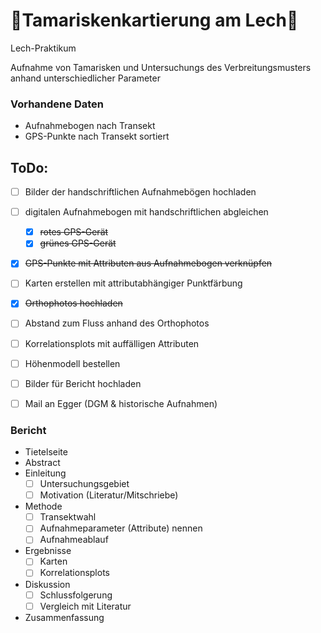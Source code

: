 # :seedling:Tamariskenkartierung am Lech:seedling:
Lech-Praktikum

Aufnahme von Tamarisken und Untersuchungs des Verbreitungsmusters anhand unterschiedlicher Parameter

### Vorhandene Daten
- Aufnahmebogen nach Transekt
- GPS-Punkte nach Transekt sortiert

## ToDo:

- [ ] Bilder der handschriftlichen Aufnahmebögen hochladen
- [ ] digitalen Aufnahmebogen mit handschriftlichen abgleichen
    - [x] ~~rotes GPS-Gerät~~
    - [x] ~~grünes GPS-Gerät~~
- [x] ~~GPS-Punkte mit Attributen aus Aufnahmebogen verknüpfen~~
- [ ] Karten erstellen mit attributabhängiger Punktfärbung
- [x] ~~Orthophotos hochladen~~
- [ ] Abstand zum Fluss anhand des Orthophotos
- [ ] Korrelationsplots mit auffälligen Attributen
- [ ] Höhenmodell bestellen
- [ ] Bilder für Bericht hochladen
- [ ] Mail an Egger (DGM & historische Aufnahmen)


### Bericht
- Tietelseite
- Abstract
- Einleitung
  - [ ] Untersuchungsgebiet
  - [ ] Motivation (Literatur/Mitschriebe)
- Methode
  - [ ] Transektwahl
  - [ ] Aufnahmeparameter (Attribute) nennen
  - [ ] Aufnahmeablauf
- Ergebnisse
  - [ ] Karten
  - [ ] Korrelationsplots
- Diskussion 
  - [ ] Schlussfolgerung
  - [ ] Vergleich mit Literatur
- Zusammenfassung
